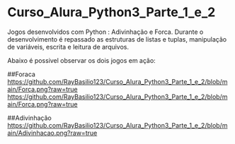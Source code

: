 # Curso_Alura_Python3_Parte_1_e_2
Jogos desenvolvidos com Python : Adivinhação e Forca. Durante o desenvolvimento é repassado as estruturas de listas e tuplas, manipulação de variáveis,  escrita e leitura de arquivos. 

Abaixo é possivel observar os dois jogos em ação:


##Foraca
https://github.com/RayBasilio123/Curso_Alura_Python3_Parte_1_e_2/blob/main/Forca.png?raw=true
https://github.com/RayBasilio123/Curso_Alura_Python3_Parte_1_e_2/blob/main/Forca.png?raw=true

##Adivinhação
https://github.com/RayBasilio123/Curso_Alura_Python3_Parte_1_e_2/blob/main/Adivinhacao.png?raw=true
